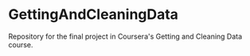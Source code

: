 # GettingAndCleaningData
Repository for the final project in Coursera's Getting and Cleaning Data course.
